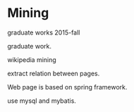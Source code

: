 # Mining
graduate works 2015-fall

graduate work.

wikipedia mining 

extract relation between pages.

Web page is based on spring framework.

use mysql and mybatis.
